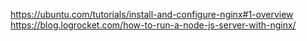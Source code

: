 https://ubuntu.com/tutorials/install-and-configure-nginx#1-overview
https://blog.logrocket.com/how-to-run-a-node-js-server-with-nginx/
